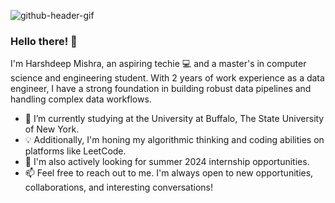 

![github-header-gif](https://github.com/harshdM99/harshdM99/assets/54745170/d424046d-b8f5-4348-8566-9f5526d45ef8)



### Hello there! 👋

I'm Harshdeep Mishra, an aspiring techie 💻 and a master's in computer science and engineering student. With 2 years of work experience as a data engineer, I have a strong foundation in building robust data pipelines and handling complex data workflows.

- 🔭 I’m currently studying at the University at Buffalo, The State University of New York.
- 💡 Additionally, I'm honing my algorithmic thinking and coding abilities on platforms like LeetCode.
- 🌱 I'm also actively looking for summer 2024 internship opportunities.
- 📫 Feel free to reach out to me. I'm always open to new opportunities, collaborations, and interesting conversations!
<!--
**harshdM99/harshdM99** is a ✨ _special_ ✨ repository because its `README.md` (this file) appears on your GitHub profile.

Here are some ideas to get you started:

- 🔭 I’m currently working on ...
- 🌱 I’m currently learning ...
- 👯 I’m looking to collaborate on ...
- 🤔 I’m looking for help with ...
- 💬 Ask me about ...
- 📫 How to reach me: ...
- 😄 Pronouns: ...
- ⚡ Fun fact: ...
-->
